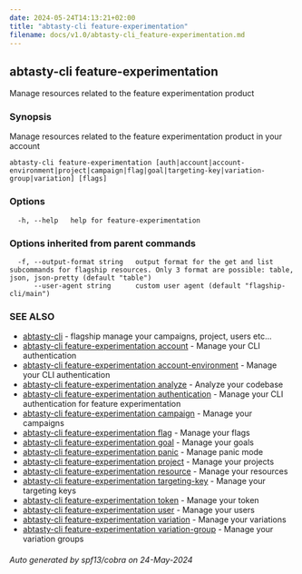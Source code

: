 ```yaml
---
date: 2024-05-24T14:13:21+02:00
title: "abtasty-cli feature-experimentation"
filename: docs/v1.0/abtasty-cli_feature-experimentation.md
---
```

## abtasty-cli feature-experimentation

Manage resources related to the feature experimentation product

### Synopsis

Manage resources related to the feature experimentation product in your account

```
abtasty-cli feature-experimentation [auth|account|account-environment|project|campaign|flag|goal|targeting-key|variation-group|variation] [flags]
```

### Options

```
  -h, --help   help for feature-experimentation
```

### Options inherited from parent commands

```
  -f, --output-format string   output format for the get and list subcommands for flagship resources. Only 3 format are possible: table, json, json-pretty (default "table")
      --user-agent string      custom user agent (default "flagship-cli/main")
```

### SEE ALSO

* [abtasty-cli](/docs/v1.0/abtasty-cli.md)	 - flagship manage your campaigns, project, users etc...
* [abtasty-cli feature-experimentation account](/docs/v1.0/abtasty-cli_feature-experimentation_account.md)	 - Manage your CLI authentication
* [abtasty-cli feature-experimentation account-environment](/docs/v1.0/abtasty-cli_feature-experimentation_account-environment.md)	 - Manage your CLI authentication
* [abtasty-cli feature-experimentation analyze](/docs/v1.0/abtasty-cli_feature-experimentation_analyze.md)	 - Analyze your codebase
* [abtasty-cli feature-experimentation authentication](/docs/v1.0/abtasty-cli_feature-experimentation_authentication.md)	 - Manage your CLI authentication for feature experimentation
* [abtasty-cli feature-experimentation campaign](/docs/v1.0/abtasty-cli_feature-experimentation_campaign.md)	 - Manage your campaigns
* [abtasty-cli feature-experimentation flag](/docs/v1.0/abtasty-cli_feature-experimentation_flag.md)	 - Manage your flags
* [abtasty-cli feature-experimentation goal](/docs/v1.0/abtasty-cli_feature-experimentation_goal.md)	 - Manage your goals
* [abtasty-cli feature-experimentation panic](/docs/v1.0/abtasty-cli_feature-experimentation_panic.md)	 - Manage panic mode
* [abtasty-cli feature-experimentation project](/docs/v1.0/abtasty-cli_feature-experimentation_project.md)	 - Manage your projects
* [abtasty-cli feature-experimentation resource](/docs/v1.0/abtasty-cli_feature-experimentation_resource.md)	 - Manage your resources
* [abtasty-cli feature-experimentation targeting-key](/docs/v1.0/abtasty-cli_feature-experimentation_targeting-key.md)	 - Manage your targeting keys
* [abtasty-cli feature-experimentation token](/docs/v1.0/abtasty-cli_feature-experimentation_token.md)	 - Manage your token
* [abtasty-cli feature-experimentation user](/docs/v1.0/abtasty-cli_feature-experimentation_user.md)	 - Manage your users
* [abtasty-cli feature-experimentation variation](/docs/v1.0/abtasty-cli_feature-experimentation_variation.md)	 - Manage your variations
* [abtasty-cli feature-experimentation variation-group](/docs/v1.0/abtasty-cli_feature-experimentation_variation-group.md)	 - Manage your variation groups

###### Auto generated by spf13/cobra on 24-May-2024
